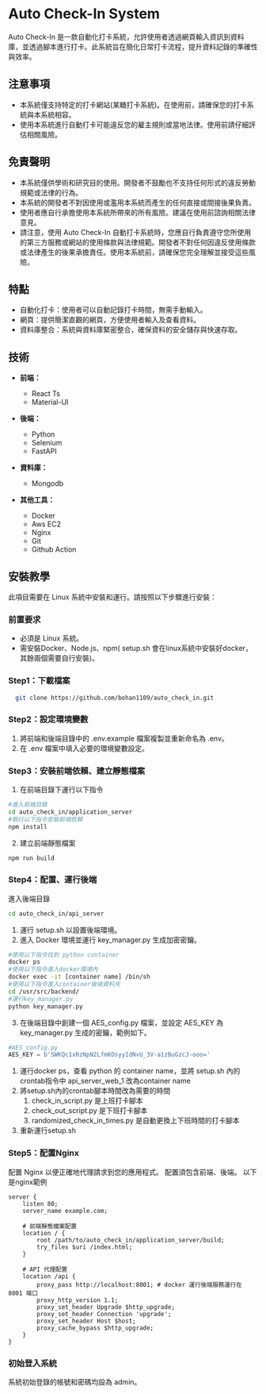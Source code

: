 # Auto Check-In System

Auto Check-In 是一款自動化打卡系統，允許使用者透過網頁輸入資訊到資料庫，並透過腳本進行打卡。此系統旨在簡化日常打卡流程，提升資料記錄的準確性與效率。

## 注意事項
- 本系統僅支持特定的打卡網站(某糖打卡系統)。在使用前，請確保您的打卡系統與本系統相容。
- 使用本系統進行自動打卡可能違反您的雇主規則或當地法律。使用前請仔細評估相關風險。

## 免責聲明
- 本系統僅供學術和研究目的使用。開發者不鼓勵也不支持任何形式的違反勞動規範或法律的行為。
- 本系統的開發者不對因使用或濫用本系統而產生的任何直接或間接後果負責。
- 使用者應自行承擔使用本系統所帶來的所有風險。建議在使用前諮詢相關法律意見。
- 請注意，使用 Auto Check-In 自動打卡系統時，您應自行負責遵守您所使用的第三方服務或網站的使用條款與法律規範。開發者不對任何因違反使用條款或法律產生的後果承擔責任。使用本系統前，請確保您完全理解並接受這些風險。

## 特點
- 自動化打卡：使用者可以自動記錄打卡時間，無需手動輸入。
- 網頁：提供簡潔直觀的網頁，方便使用者輸入及查看資料。
- 資料庫整合：系統與資料庫緊密整合，確保資料的安全儲存與快速存取。

## 技術

- **前端：**
  - React Ts
  - Material-UI

- **後端：**
  - Python
  - Selenium
  - FastAPI

- **資料庫：**
  - Mongodb

- **其他工具：**
  - Docker
  - Aws EC2
  - Nginx
  - Git
  - Github Action

## 安裝教學

此項目需要在 Linux 系統中安裝和運行。請按照以下步驟進行安裝：

### 前置要求
- 必須是 Linux 系統。
- 需安裝Docker、Node.js、npm( setup.sh 會在linux系統中安裝好docker，其餘兩個需要自行安裝)。

### Step1：下載檔案
```bash
  git clone https://github.com/bohan1109/auto_check_in.git
```
### Step2：設定環境變數
1. 將前端和後端目錄中的 .env.example 檔案複製並重新命名為 .env。
2. 在 .env 檔案中填入必要的環境變數設定。

### Step3：安裝前端依賴、建立靜態檔案
1. 在前端目錄下運行以下指令
```bash
#進入前端目錄
cd auto_check_in/application_server
#執行以下指令安裝前端依賴
npm install
```
2. 建立前端靜態檔案
```bash
npm run build
```
### Step4：配置、運行後端
進入後端目錄
```bash
cd auto_check_in/api_server
```
1. 運行 setup.sh 以設置後端環境。
2. 進入 Docker 環境並運行 key_manager.py 生成加密密鑰。
```bash
#使用以下指令找到 python container
docker ps
#使用以下指令進入docker環境內
docker exec -it [container name] /bin/sh
#使用以下指令進入container後端資料夾
cd /usr/src/backend/
#運行key_manager.py
python key_manager.py
```
3. 在後端目錄中創建一個 AES_config.py 檔案，並設定 AES_KEY 為 key_manager.py 生成的密鑰，範例如下。
```python
#AES_config.py
AES_KEY = b'SWKQc1xRzNpN2LfmKOsyyIdNvU_3V-a1zBuGzcJ-ooo='
```
1. 運行docker ps，查看 python 的 container name，並將 setup.sh 內的crontab指令中 api_server_web_1 改為container name
2. 將setup.sh內的crontab腳本時間改為需要的時間
   1. check_in_script.py 是上班打卡腳本
   2. check_out_script.py 是下班打卡腳本
   3. randomized_check_in_times.py 是自動更換上下班時間的打卡腳本
3. 重新運行setup.sh

### Step5：配置Nginx
配置 Nginx 以便正確地代理請求到您的應用程式。
配置須包含前端、後端。
以下是nginx範例
```
server {
    listen 80;
    server_name example.com;

    # 前端靜態檔案配置
    location / {
        root /path/to/auto_check_in/application_server/build;
        try_files $uri /index.html;
    }

    # API 代理配置
    location /api {
        proxy_pass http://localhost:8001; # docker 運行後端服務運行在 8001 端口
        proxy_http_version 1.1;
        proxy_set_header Upgrade $http_upgrade;
        proxy_set_header Connection 'upgrade';
        proxy_set_header Host $host;
        proxy_cache_bypass $http_upgrade;
    }
}
```

### 初始登入系統
系統初始登錄的帳號和密碼均設為 admin。